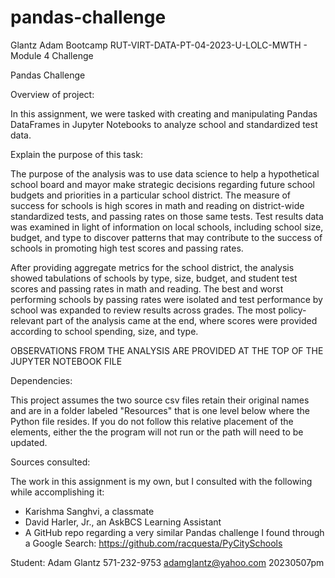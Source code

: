 # pandas-challenge
Glantz Adam Bootcamp RUT-VIRT-DATA-PT-04-2023-U-LOLC-MWTH - Module 4 Challenge

Pandas Challenge

Overview of project:

In this assignment, we were tasked with creating and manipulating Pandas DataFrames in Jupyter Notebooks to analyze school and standardized test data. 

Explain the purpose of this task:

The purpose of the analysis was to use data science to help a hypothetical school board and mayor make strategic decisions regarding future school budgets and priorities in a particular school district. The measure of success for schools is high scores in math and reading on district-wide standardized tests, and passing rates on those same tests. Test results data was examined in light of information on local schools, including school size, budget, and type to discover patterns that may contribute to the success of schools in promoting high test scores and passing rates.

After providing aggregate metrics for the school district, the analysis showed tabulations of schools by type, size, budget, and student test scores and passing rates in math and reading. The best and worst performing schools by passing rates were isolated and test performance by school was expanded to review results across grades. The most policy-relevant part of the analysis came at the end, where scores were provided according to school spending, size, and type.

OBSERVATIONS FROM THE ANALYSIS ARE PROVIDED AT THE TOP OF THE JUPYTER NOTEBOOK FILE

Dependencies:

This project assumes the two source csv files retain their original names and are in a folder labeled "Resources" that is one level below where the Python file resides.
If you do not follow this relative placement of the elements, either the the program will not run or the path will need to be updated.

Sources consulted:

The work in this assignment is my own, but I consulted with the following while accomplishing it:
- Karishma Sanghvi, a classmate
- David Harler, Jr., an AskBCS Learning Assistant
- A GitHub repo regarding a very similar Pandas challenge I found through a Google Search: https://github.com/racquesta/PyCitySchools

Student: Adam Glantz 571-232-9753 adamglantz@yahoo.com
20230507pm
